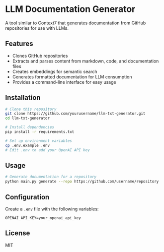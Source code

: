 # LLM Documentation Generator

A tool similar to Context7 that generates documentation from GitHub repositories for use with LLMs.

## Features

- Clones GitHub repositories
- Extracts and parses content from markdown, code, and documentation files
- Creates embeddings for semantic search
- Generates formatted documentation for LLM consumption
- Provides a command-line interface for easy usage

## Installation

```bash
# Clone this repository
git clone https://github.com/yourusername/llm-txt-generator.git
cd llm-txt-generator

# Install dependencies
pip install -r requirements.txt

# Set up environment variables
cp .env.example .env
# Edit .env to add your OpenAI API key
```

## Usage

```bash
# Generate documentation for a repository
python main.py generate --repo https://github.com/username/repository
```

## Configuration

Create a `.env` file with the following variables:

```
OPENAI_API_KEY=your_openai_api_key
```

## License

MIT
